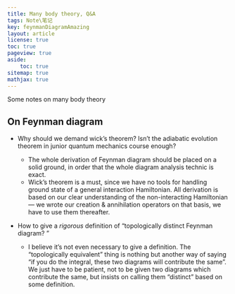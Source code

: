 ```yaml
---
title: Many body theory, Q&A
tags: Note\笔记
key: feynmanDiagramAmazing
layout: article
license: true
toc: true
pageview: true
aside:
    toc: true
sitemap: true
mathjax: true
---
```


Some notes on many body theory

<!--more-->

## On Feynman diagram

- Why should we demand wick’s theorem? Isn’t the adiabatic evolution theorem in junior quantum mechanics course enough?
	- The whole derivation of Feynman diagram should be placed on a solid ground, in order that the whole diagram analysis technic is exact.
	- Wick’s theorem is a must, since we have no tools for handling ground state of a general interaction Hamiltonian. All derivation is based on our clear understanding of the non-interacting Hamiltonian — we wrote our creation & annihilation operators on that basis, we have to use them thereafter.

- How to give a *rigorous* definition of “topologically distinct Feynman diagram? ”
	- I believe it’s not even necessary to give a definition. The “topologically equivalent” thing is nothing but another way of saying “if you do the integral, these two diagrams will contribute the same”. We just have to be patient, not to be given two diagrams which contribute the same, but insists on calling them “distinct” based on some definition.